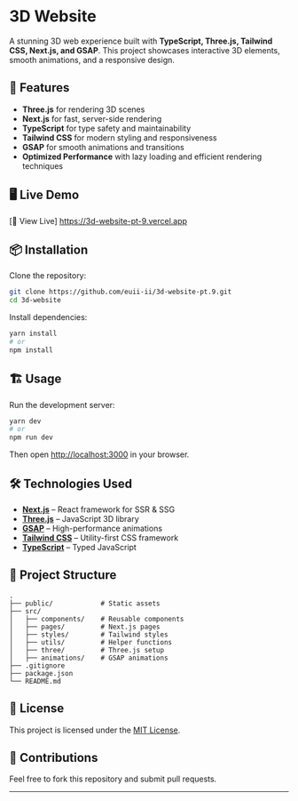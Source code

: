 # 3D Website

A stunning 3D web experience built with **TypeScript, Three.js, Tailwind CSS, Next.js, and GSAP**. This project showcases interactive 3D elements, smooth animations, and a responsive design.

## 🚀 Features

- **Three.js** for rendering 3D scenes
- **Next.js** for fast, server-side rendering
- **TypeScript** for type safety and maintainability
- **Tailwind CSS** for modern styling and responsiveness
- **GSAP** for smooth animations and transitions
- **Optimized Performance** with lazy loading and efficient rendering techniques

## 🖥️ Live Demo

[🔗 View Live] https://3d-website-pt-9.vercel.app

## 📦 Installation

Clone the repository:

```bash
git clone https://github.com/euii-ii/3d-website-pt.9.git
cd 3d-website
```

Install dependencies:

```bash
yarn install
# or
npm install
```

## 🏗️ Usage

Run the development server:

```bash
yarn dev
# or
npm run dev
```

Then open [http://localhost:3000](http://localhost:3000) in your browser.

## 🛠️ Technologies Used

- **[Next.js](https://nextjs.org/)** – React framework for SSR & SSG
- **[Three.js](https://threejs.org/)** – JavaScript 3D library
- **[GSAP](https://greensock.com/gsap/)** – High-performance animations
- **[Tailwind CSS](https://tailwindcss.com/)** – Utility-first CSS framework
- **[TypeScript](https://www.typescriptlang.org/)** – Typed JavaScript

## 📂 Project Structure

```
.
├── public/            # Static assets
├── src/
│   ├── components/    # Reusable components
│   ├── pages/         # Next.js pages
│   ├── styles/        # Tailwind styles
│   ├── utils/         # Helper functions
│   ├── three/         # Three.js setup
│   ├── animations/    # GSAP animations
├── .gitignore
├── package.json
└── README.md
```

## 📜 License

This project is licensed under the [MIT License](LICENSE).

## 🙌 Contributions

Feel free to fork this repository and submit pull requests.

---

